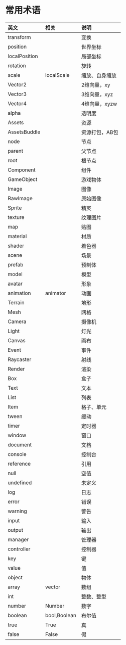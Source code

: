# 常用术语

|英文|相关|说明|
|:---|:---|:---|
|transform||变换|
|position||世界坐标|
|localPosition||局部坐标|
|rotation||旋转|
|scale|localScale|缩放、自身缩放|
|Vector2||2维向量，xy|
|Vector3||3维向量，xyz|
|Vector4||4维向量，xyzw|
|alpha||透明度|
|Assets||资源|
|AssetsBuddle||资源打包，AB包|
|node||节点|
|parent||父节点|
|root||根节点|
|Component||组件|
|GameObject||游戏物体|
|Image||图像|
|RawImage||原始图像|
|Sprite||精灵|
|texture||纹理图片|
|map||贴图|
|material||材质|
|shader||着色器|
|scene||场景|
|prefab||预制体|
|model||模型|
|avatar||形象|
|animation|animator|动画|
|Terrain||地形|
|Mesh||网格|
|Camera||摄像机|
|Light||灯光|
|Canvas||画布|
|Event||事件|
|Raycaster||射线|
|Render||渲染|
|Box||盒子|
|Text||文本|
|List||列表|
|Item||格子、单元|
|tween||缓动|
|timer||定时器|
|window||窗口|
|document||文档|
|console||控制台|
|reference||引用|
|null||空值|
|undefined||未定义|
|log||日志|
|error||错误|
|warning||警告|
|input||输入|
|output||输出|
|manager||管理器|
|controller||控制器|
|key||键|
|value||值|
|object||物体|
|array|vector|数组|
|int||整数、整型|
|number|Number|数字|
|boolean|bool,Boolean|布尔值|
|true|True|真|
|false|False|假|